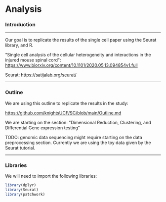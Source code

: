 # Analysis

<h3> Introduction </h3>

---

Our goal is to replicate the results of the single cell paper using the Seurat library, and R.

"Single cell analysis of the cellular heterogeneity and interactions in the injured mouse spinal cord": https://www.biorxiv.org/content/10.1101/2020.05.13.094854v1.full

Seurat: https://satijalab.org/seurat/

---

<h3> Outline </h3>

We are using this outline to replicate the results in the study: 

https://github.com/knightsUCF/SC/blob/main/Outline.md

We are starting on the section: "Dimensional Reduction, Clustering, and Differential Gene expression testing"

TODO: genomic data sequencing might require starting on the data preprocessing section. Currently we are using the toy data given by the Seurat tutorial.

---

<h3> Libraries </h3>

We will need to import the following libraries:

```R
library(dplyr)
library(Seurat)
library(patchwork)
```
